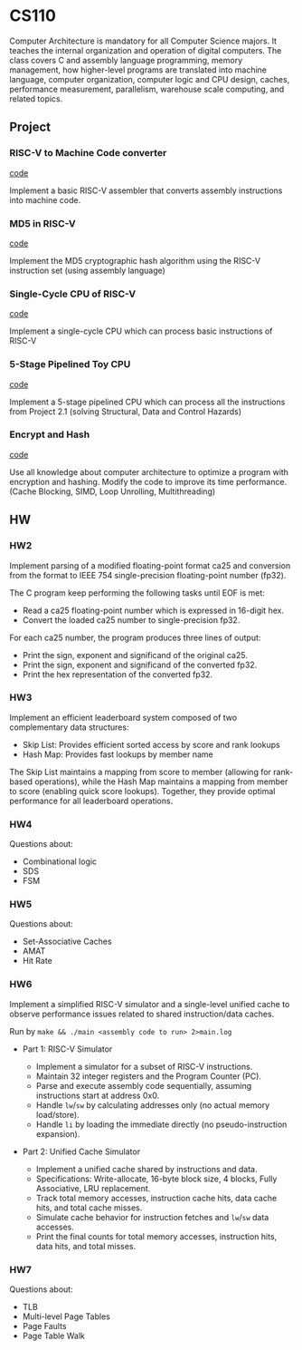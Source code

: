 # CS110

Computer Architecture is mandatory for all Computer Science majors. It teaches the internal organization and operation of digital computers. The class covers C and assembly language programming, memory management, how higher-level programs are translated into machine language, computer organization, computer logic and CPU design, caches, performance measurement, parallelism, warehouse scale computing, and related topics.

## Project

### RISC-V to Machine Code converter

[code](https://github.com/AristurtleHu/RISC-V_to_MC_converter)

Implement a basic RISC-V assembler that converts assembly instructions into machine code.

### MD5 in RISC-V
[code](https://github.com/AristurtleHu/MD5_in_RISC-V)

Implement the MD5 cryptographic hash algorithm using the RISC-V instruction set (using assembly language)

###  Single-Cycle CPU of RISC-V
[code](https://github.com/AristurtleHu/Single-Cycle_CPU_of_RISC-V)

Implement a single-cycle CPU which can process basic instructions of RISC-V

### 5-Stage Pipelined Toy CPU
[code](https://github.com/AristurtleHu/5-Stage-Pipelined-Toy-CPU)

Implement a 5-stage pipelined CPU which can process all the instructions from Project 2.1 (solving Structural, Data and Control Hazards)

### Encrypt and Hash
[code](https://github.com/AristurtleHu/Encrypt-and-Hash)

Use all knowledge about computer architecture to optimize a program with encryption and hashing. Modify the code to improve its time performance. (Cache Blocking, SIMD, Loop Unrolling, Multithreading) 

## HW

### HW2

Implement parsing of a modified floating-point format ca25 and conversion from the format to IEEE 754 single-precision floating-point number (fp32).

The C program keep performing the following tasks until EOF is met:

- Read a ca25 floating-point number which is expressed in 16-digit hex.
- Convert the loaded ca25 number to single-precision fp32.

For each ca25 number, the program produces three lines of output:

- Print the sign, exponent and significand of the original ca25.
- Print the sign, exponent and significand of the converted fp32.
- Print the hex representation of the converted fp32.

### HW3

Implement an efficient leaderboard system composed of two complementary data structures:

- Skip List: Provides efficient sorted access by score and rank lookups
- Hash Map: Provides fast lookups by member name

The Skip List maintains a mapping from score to member (allowing for rank-based operations), while the Hash Map maintains a mapping from member to score (enabling quick score lookups). Together, they provide optimal performance for all leaderboard operations.

### HW4

Questions about:
- Combinational logic
- SDS
- FSM

### HW5

Questions about:
- Set-Associative Caches
- AMAT
- Hit Rate

### HW6

Implement a simplified RISC-V simulator and a single-level unified cache to observe performance issues related to shared instruction/data caches.

Run by `make && ./main <assembly code to run> 2>main.log`

- Part 1: RISC-V Simulator
  - Implement a simulator for a subset of RISC-V instructions.
  - Maintain 32 integer registers and the Program Counter (PC).
  - Parse and execute assembly code sequentially, assuming instructions start at address 0x0.
  - Handle `lw`/`sw` by calculating addresses only (no actual memory load/store).
  - Handle `li` by loading the immediate directly (no pseudo-instruction expansion).

- Part 2: Unified Cache Simulator
  - Implement a unified cache shared by instructions and data.
  - Specifications: Write-allocate, 16-byte block size, 4 blocks, Fully Associative, LRU replacement.
  - Track total memory accesses, instruction cache hits, data cache hits, and total cache misses.
  - Simulate cache behavior for instruction fetches and `lw`/`sw` data accesses.
  - Print the final counts for total memory accesses, instruction hits, data hits, and total misses.

### HW7

Questions about:
- TLB
- Multi-level Page Tables 
- Page Faults
- Page Table Walk